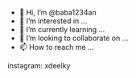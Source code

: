 - 👋 Hi, I’m @baba1234an
- 👀 I’m interested in ...
- 🌱 I’m currently learning ...
- 💞️ I’m looking to collaborate on ...
- 📫 How to reach me ...

<!---
baba1234an/baba1234an is a ✨ special ✨ repository because its `README.md` (this file) appears on your GitHub profile.
You can click the Preview link to take a look at your changes.
--->
instagram: xdeelky 
